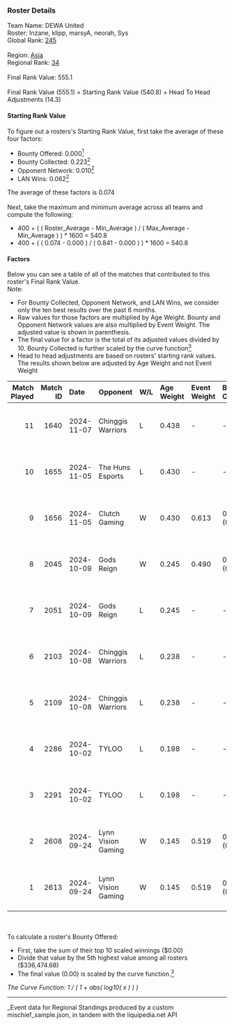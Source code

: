 ### Roster Details<br />
Team Name: DEWA United<br />
Roster: Inzane, klipp, marsyA, neorah, Sys<br />
Global Rank: [245](../../standings_global_2025_03_01.md)<br />
<br />
Region: [Asia]( ../../standings_asia_2025_03_01.md)<br />
Regional Rank: [34]( ../../standings_asia_2025_03_01.md)<br />
<br />
Final Rank Value:  555.1<br />
<br />
Final Rank Value (555.1) = Starting Rank Value (540.8) + Head To Head Adjustments (14.3)<br />

#### Starting Rank Value<br />
To figure out a rosters's Starting Rank Value, first take the average of these four factors:<br />
- Bounty Offered: 0.000[<sup>1</sup>](#table2)
- Bounty Collected: 0.223[<sup>2</sup>](#table1)
- Opponent Network: 0.010[<sup>2</sup>](#table1)
- LAN Wins: 0.062[<sup>2</sup>](#table1)

The average of these factors is 0.074<br />
<br />
Next, take the maximum and minimum average across all teams and compute the following:<br />
- 400 + ( ( Roster_Average - Min_Average ) / ( Max_Average - Min_Average ) ) * 1600 = 540.8
- 400 + ( ( 0.074 - 0.000 ) / ( 0.841 - 0.000 ) ) * 1600 = 540.8


#### Factors<br />
Below you can see a table of all of the matches that contributed to this roster's Final Rank Value.<br />
Note:<br />

- For Bounty Collected, Opponent Network, and LAN Wins, we consider only the ten best results over the past 6 months.
- Raw values for those factors are multiplied by Age Weight. Bounty and Opponent Network values are also multiplied by Event Weight. The adjusted value is shown in parenthesis.
- The final value for a factor is the total of its adjusted values divided by 10. Bounty Collected is further scaled by the curve function[<sup>3</sup>](#curveFunction)
- Head to head adjustments are based on rosters' starting rank values. The results shown below are adjusted by Age Weight and not Event Weight
<span id="table1"></span><br />


| Match Played | Match ID | Date       | Opponent           | W/L | Age Weight | Event Weight | Bounty Collected | Opponent Network | LAN Wins  | H2H Adj. | Roster                             |
| -: | -: | :- | :- | :- | :- | :- | :- | :- | :- | -: | :- |
|           11 |     1640 | 2024-11-07 | Chinggis Warriors  | L   | 0.438      | -            | -                | -                | -         |    -1.89 | Inzane, klipp, marsyA, neorah, Sys |
|           10 |     1655 | 2024-11-05 | The Huns Esports   | L   | 0.430      | -            | -                | -                | -         |    -0.84 | Inzane, klipp, marsyA, neorah, Sys |
|            9 |     1656 | 2024-11-05 | Clutch Gaming      | W   | 0.430      | 0.613        | 0.000 (0.000)    | 0.056 (0.015)    | 0 (0.000) |     6.36 | Inzane, klipp, marsyA, neorah, Sys |
|            8 |     2045 | 2024-10-09 | Gods Reign         | W   | 0.245      | 0.490        | 0.014 (0.002)    | 0.360 (0.043)    | 1 (0.245) |     6.97 | klipp, marsyA, neorah, RiseN, Sys  |
|            7 |     2051 | 2024-10-09 | Gods Reign         | L   | 0.245      | -            | -                | -                | -         |    -0.75 | klipp, marsyA, neorah, RiseN, Sys  |
|            6 |     2103 | 2024-10-08 | Chinggis Warriors  | L   | 0.238      | -            | -                | -                | -         |    -0.94 | klipp, marsyA, neorah, RiseN, Sys  |
|            5 |     2109 | 2024-10-08 | Chinggis Warriors  | L   | 0.238      | -            | -                | -                | -         |    -0.95 | klipp, marsyA, neorah, RiseN, Sys  |
|            4 |     2286 | 2024-10-02 | TYLOO              | L   | 0.198      | -            | -                | -                | -         |    -0.93 | klipp, marsyA, neorah, RiseN, Sys  |
|            3 |     2291 | 2024-10-02 | TYLOO              | L   | 0.198      | -            | -                | -                | -         |    -0.93 | klipp, marsyA, neorah, RiseN, Sys  |
|            2 |     2608 | 2024-09-24 | Lynn Vision Gaming | W   | 0.145      | 0.519        | 0.011 (0.001)    | 0.301 (0.023)    | 1 (0.145) |     4.11 | klipp, marsyA, neorah, RiseN, Sys  |
|            1 |     2613 | 2024-09-24 | Lynn Vision Gaming | W   | 0.145      | 0.519        | 0.011 (0.001)    | 0.301 (0.023)    | 1 (0.145) |     4.12 | klipp, marsyA, neorah, RiseN, Sys  |

<br />
<span id="table2"></span><br />
To calculate a roster's Bounty Offered:<br />

- First, take the sum of their top 10 scaled winnings ($0.00)
- Divide that value by the 5th highest value among all rosters ($336,474.68)
- The final value (0.00) is scaled by the curve function.[<sup>3</sup>](#curveFunction)

<span id="curveFunction"></span>_The Curve Function: 1 / ( 1 + abs( log10( x ) ) )_<br />

---
_Event data for Regional Standings produced by a custom mischief_sample.json, in tandem with the liquipedia.net API<br />
